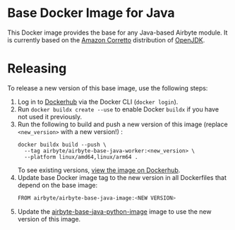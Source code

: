 # Base Docker Image for Java

This Docker image provides the base for any Java-based Airbyte module.  It is currently based on the [Amazon Corretto](https://aws.amazon.com/corretto/?filtered-posts.sort-by=item.additionalFields.createdDate&filtered-posts.sort-order=desc)
distribution of [OpenJDK](https://openjdk.org/).

# Releasing

To release a new version of this base image, use the following steps:

1. Log in to [Dockerhub](https://hub.docker.com/) via the Docker CLI (`docker login`).
2. Run `docker buildx create --use` to enable Docker `buildx` if you have not used it previously.
3. Run the following to build and push a new version of this image (replace `<new_version>` with a new version!) :
   ```
   docker buildx build --push \
     --tag airbyte/airbyte-base-java-worker:<new_version> \
     --platform linux/amd64,linux/arm64 .
   ```
   To see existing versions, [view the image on Dockerhub](https://hub.docker.com/r/airbyte/airbyte-base-java-image).
4. Update base Docker image tag to the new version in all Dockerfiles that depend on the base image:
   ```bash
   FROM airbyte/airbyte-base-java-image:<NEW VERSION>
   ```
5. Update the [airbyte-base-java-python-image](../airbyte-base-java-python-image/) image to use the new version of this image.

[dockerhub]: https://hub.docker.com/repository/docker/airbyte/airbyte-base-java-image/general

